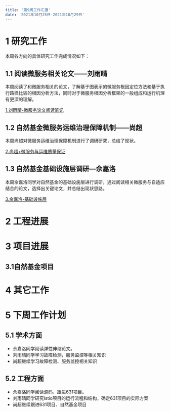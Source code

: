 ```yaml
---
title: '第9周工作汇报'
date: '2021年10月25日-2021年10月29日'
---
```


<!-- 只允许使用一级标题和二级标题 -->

# 1 研究工作

本周各方向的具体研究工作完成情况如下：

## 1.1 阅读微服务相关论文——刘雨晴

本周阅读了和微服务相关的论文，了解基于图表示的微服务根因定位方法和基于执行路径比较的根因分析方法，同时对于微服务根因分析框架的一般组成和运行机理有更深的理解。

[1.刘雨晴-微服务论文阅读笔记](1.刘雨晴+微服务论文阅读笔记.docx)

## 1.2 自然基金微服务运维治理保障机制——尚超

本周尚超对微服务运维治理保障机制进行了调研研究，总结了现状。

[2.尚超+微服务与运维质量保证](2.尚超+微服务与运维质量保证.docx)

## 1.3 自然基金基础设施层调研—佘嘉洛

本周佘嘉洛同学对自然基金的基础设施层进行调研，通过阅读相关微服务与自适应结合的论文，选择出关键论文，并总结出现状思路。

[3.佘嘉洛-基础设施层](3.佘嘉洛+基础设施层.docx)

# 2 工程进展

# 3 项目进展

## 3.1自然基金项目


# 4 其它工作

# 5 下周工作计划

## 5.1 学术方面

* 佘嘉洛同学阅读弹性伸缩论文。
* 刘雨晴同学学习故障检测，服务监控等相关知识
* 尚超继续学习故障检测、服务监控相关知识

## 5.2 工程方面

* 佘嘉洛同学阅读源码，跟进631项目。
* 刘雨晴同学研究Istio项目的运行流程和结构，确定631项目的实际方案
* 尚超继续跟进631项目、自然基金项目

